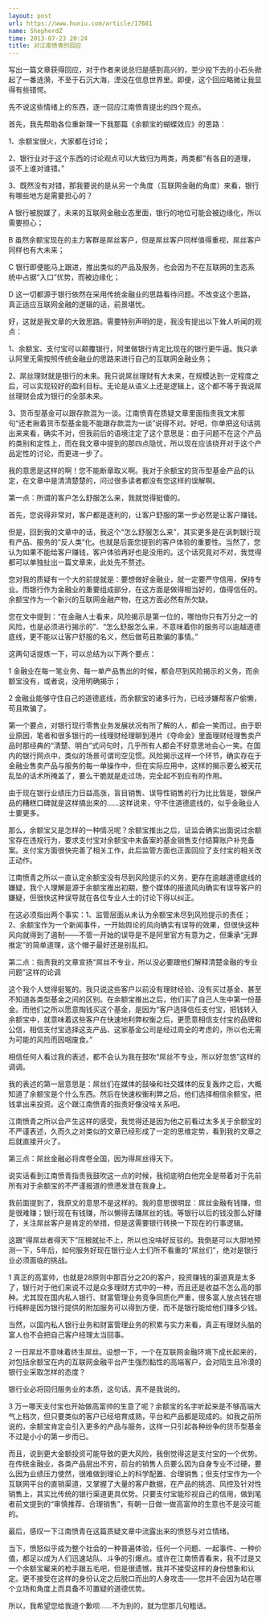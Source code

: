 ```yaml
---
layout: post
url: https://www.huxiu.com/article/17681
name: ShepherdZ
time: 2013-07-23 20:24
title: 对江南愤青的回应
---
```

写出一篇文章获得回应，对于作者来说总归是感到高兴的，至少投下去的小石头掀起了一番涟漪，不至于石沉大海，湮没在信息世界里。即便，这个回应略微让我显得有些错愕。

先不说这些情绪上的东西，逐一回应江南愤青提出的四个观点。

首先，我先帮助各位重新理一下我那篇《余额宝的蝴蝶效应》的思路：

1、余额宝很火，大家都在讨论；

2、银行业对于这个东西的讨论观点可以大致归为两类，两类都“有各自的道理，谈不上谁对谁错。”

3、既然没有对错，那我要说的是从另一个角度（互联网金融的角度）来看，银行有哪些地方是需要担心的？

A 银行被脱媒了，未来的互联网金融业态里面，银行的地位可能会被边缘化，所以需要担心；

B 虽然余额宝现在的主力客群是屌丝客户，但是屌丝客户同样值得重视，屌丝客户同样也有大未来；

C 银行即便能马上跟进，推出类似的产品及服务，也会因为不在互联网的生态系统中占据“入口”优势，而被边缘化；

D 这一切都源于银行依然在采用传统金融业的思路看待问题。不改变这个思路，真正适应互联网金融的逻辑的话，前景堪忧。

好，这就是我文章的大致思路。需要特别声明的是，我没有提出以下耸人听闻的观点：

1、余额宝、支付宝可以颠覆银行，阿里做银行肯定比现在的银行更牛逼。我只承认阿里无需按照传统金融业的思路来进行自己的互联网金融业务；

2、屌丝理财就是银行的未来。我只说屌丝理财有大未来，在规模达到一定程度之后，可以实现较好的盈利目标。无论是从语义上还是逻辑上，这个都不等于我说屌丝理财会成为银行的全部未来。

3、货币型基金可以跟存款混为一谈。江南愤青在质疑文章里面指责我文末那句“还老揪着货币型基金能不能跟存款混为一谈”说得不对。好吧，你单把这句话挑出来来看，确实不对，但我前后的语境注定了这个意思是：由于问题不在这个产品的类别和定性上，而在我文章中提到的那四点隐忧，所以现在应该绕开对于这个产品定性的讨论，而更进一步了。

我的意思是这样的啊！您不能断章取义啊。我对于余额宝的货币型基金产品的认定，在文章中是清清楚楚的，问过很多读者都没有您这样的误解啊。

第一点：所谓的客户怎么舒服怎么来，我就觉得挺傻的。

首先，您说得非常对，客户都是逐利的，让客户舒服的第一步必然是让客户赚钱。

但是，回到我的文章中的话，我这个“怎么舒服怎么来”，其实更多是在讽刺银行现有产品、服务的“反人类”化。也就是后面您提到的客户体验的重要性。当然了，您认为如果不能给客户赚钱，客户体验再好也是没用的。这个话究竟对不对，我觉得都可以单独扯出一篇文章来，此处先不赘述。

您对我的质疑有一个大的前提就是：要想做好金融业，就一定要严守信用，保持专业。而银行作为金融业的重要组成部分，在这方面是做得相当好的，值得信任的。余额宝作为一个新兴的互联网金融产物，在这方面必然有所欠缺。

您在文中提到：“在金融人士看来，风险揭示是第一位的，哪怕你只有万分之一的风险，也是必须进行揭示的”、“怎么舒服怎么来，不意味着你的服务可以逾越道德底线，更不能以让客户舒服的名义，然后做苟且欺骗的事情。”

这两句话提炼一下，可以总结为以下两个要点：

1 金融业在每一笔业务、每一单产品售出的时候，都会尽到风险揭示的义务，而余额宝没有，或者说，没用明确揭示；

2 金融业能够守住自己的道德底线，而余额宝的诸多行为，已经涉嫌帮客户偷懒，苟且欺骗了。

第一个要点，对银行现行零售业务发展状况有所了解的人，都会一笑而过。由于职业原因，笔者和很多银行的一线理财经理聊到港片《夺命金》里面理财经理售卖产品时那经典的“清楚、明白”式问句时，几乎所有人都会不好意思地会心一笑。在国内的银行网点中，类似的场景可谓司空见惯。风险揭示这样一个环节，确实存在于金融业售卖产品与服务的每一单操作中，但在实际应用中，这样的揭示要么被天花乱坠的话术所掩盖了，要么干脆就是走过场，完全起不到应有的作用。

由于现在银行业绩压力日益高涨，盲目销售、误导性销售的行为比比皆是，银保产品的糟糕口碑就是这样搞出来的……这样说来，守不住道德底线的，似乎金融业人士要更多。

那么，余额宝又是怎样的一种情况呢？余额宝推出之后，证监会确实出面说过余额宝存在违规行为，要求支付宝对余额宝中未备案的基金销售支付结算账户补充备案。支付宝方面很快完善了相关工作，此后监管方面也正面回应了支付宝的相关改正动作。

江南愤青之所以一直认定余额宝没有尽到风险提示的义务，更存在逾越道德底线的嫌疑，我个人理解是源于余额宝推出初期，整个媒体的报道风向确实有误导客户的嫌疑，但很快这种误导就在各位专业人士的讨论下得以纠正。

在这必须指出两个事实：1、监管层面从未认为余额宝未尽到风险提示的责任；2、余额宝作为一个新闻事件，一开始舆论的风向确实有误导的效果，但很快这种风向就得到了遏制——不管一开始的误导是不是阿里官方有意为之，但秉承“无罪推定”的简单道理，这个帽子最好还是别乱扣。

第二点：指责我的文章宣扬“屌丝不专业，所以没必要跟他们解释清楚金融的专业问题”这样的论调

这个我个人觉得挺冤的。我只说这些客户以前没有理财经验、没有买过基金、甚至不知道各类型基金之间的区别。在余额宝推出之后，他们买了自己人生中第一份基金。而他们之所以愿意掏钱买这个基金，是因为“客户选择信任支付宝，把钱转入余额宝中，就意味着这些客户在快速地利弊权衡之后，更愿意相信支付宝的品牌和公信，相信支付宝选择这支产品、这家基金公司是经过周全的考虑的，所以也无需为可能的风险而因咽废食。”

相信任何人看过我的表述，都不会认为我在鼓吹“屌丝不专业，所以好忽悠”这样的调调。

我的表述的第一层意思是：屌丝们在媒体的鼓噪和社交媒体的反复轰炸之后，大概知道了余额宝是个什么东西。然后在快速权衡利弊之后，他们选择相信余额宝，把钱拿出来投资。这个跟江南愤青的指责好像没啥关系吧。

江南愤青之所以会产生这样的感受，我觉得还是因为他之前看过太多关于余额宝的不严谨表述，久而久之对类似的文章已经形成了一定的思维定势，看到我的文章之后就直接开火了。

第三点：屌丝金融必将席卷全国，因为得屌丝得天下。

说实话看到江南愤青指责我鼓吹这一点的时候，我彻底明白他完全是带着对于先前所有对于余额宝的不严谨报道的愤懑发泄在我身上。

我前面提到了，我原文的意思不是这样的。我的意思很明显：屌丝金融有钱赚，但是很难赚；银行现在有钱赚，所以懒得去赚屌丝的钱。等银行以后的钱没那么好赚了，关注屌丝客户是肯定的举措，但是这需要银行转换一下现在的行事逻辑。

这跟“得屌丝者得天下”压根就扯不上，所以也没啥好反驳的。我倒是可以大胆地预测一下，5年后，如何服务好现在银行业人士们所不看重的“屌丝们”，绝对是银行业必须面临的挑战。

1 真正的高富帅，也就是28原则中那百分之20的客户，投资赚钱的渠道真是太多了，银行对于他们来说不过是众多理财方式中的一种，而且还是收益不怎么高的那种。尤其现在国内私人银行、财富管理业务竞争同质化严重，很多富人放点钱在银行纯粹是因为银行提供的附加服务可以得到方便，而不是银行能给他们赚多少钱。

当然，以国内私人银行业务和财富管理业务的积累与实力来看，真正有理财头脑的富人也不会把自己客户经理太当回事。

2 一日屌丝不意味着终生屌丝。设想一下，一个在互联网金融环境下成长起来的，对包括余额宝在内的互联网金融平台产生强烈黏性的高端客户，会对陌生且冷漠的银行业采取怎样的态度？

银行业必将回归服务业的本质，这句话，真不是我说的。

3 万一哪天支付宝也开始做高富帅的生意了呢？余额宝的名字听起来是不够高端大气上档次，但只要类似的客户已经培育成熟，平台和产品都是现成的。如我之前所说的，余额宝肯定会引入更多的产品与服务，这样一只引起各种纷争的货币型基金不过是小小的第一步而已。

而且，说到更大金额投资可能导致的更大风险，我倒觉得这是支付宝的一个优势。在传统金融业，各类产品层出不穷，前台的销售人员要么因为自身专业不过硬，要么因为业绩压力使然，很难做到理论上的科学配置、合理销售；但支付宝作为一个互联网平台的直销渠道，又掌握了大量的客户数据，在产品的挑选、风控及针对性销售上，其实比传统的银行渠道更具优势。只要支付宝能珍视自己的信用，做到笔者前文提到的“审慎推荐、合理销售”，有朝一日做一做高富帅的生意也不是没可能的。

最后，感叹一下江南愤青在这篇质疑文章中流露出来的愤怒与对立情绪。

当下，愤怒似乎成为整个社会的一种普遍体验，任何一个问题、一起事件、一种价值，都足以成为人们迅速站队、斗争的引爆点。或许在江南愤青看来，我不过是又一个余额宝雇来的枪手跟五毛吧，但是很遗憾，我并不接受这样的身份想象和认定。更不接受在这样的身份认定之后脱口而出的人身攻击——您并不会因为站在哪个立场和角度上而具备不可置疑的道德优势。

所以，我希望您给我道个歉呗……不为别的，就为您那几句粗话。

